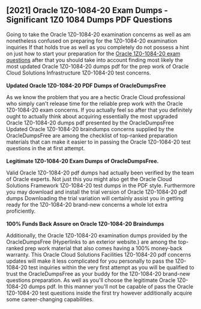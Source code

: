 <h2><strong>[2021] Oracle 1Z0-1084-20 Exam Dumps - Significant 1Z0 1084 Dumps PDF Questions</strong></h2>
<p>Going to take the Oracle 1Z0-1084-20 examination concerns as well as am nonetheless confused on preparing for the 1Z0-1084-20 examination inquiries If that holds true as well as you completely do not possess a hint on just how to start your preparation for the <a href="https://www.oracledumpsfree.com/1Z0-1084-20-exam-dumps.html">Oracle 1Z0-1084-20&nbsp;exam questions</a>&nbsp;after that you should take into account finding most likely the most updated Oracle 1Z0-1084-20 dumps pdf for the prep work of Oracle Cloud Solutions Infrastructure 1Z0-1084-20 test concerns.<br /><br /><strong>Updated Oracle 1Z0-1084-20 PDF Dumps of OracleDumpsFree</strong></p>
<p>As we know the problem that you are a hectic Oracle Cloud professional who simply can't release time for the reliable prep work with the Oracle 1Z0-1084-20 exam concerns. If you actually feel so after that you definitely ought to actually think about acquiring essentially the most upgraded Oracle 1Z0-1084-20 dumps pdf presented by the OracleDumpsFree Updated Oracle 1Z0-1084-20 braindumps concerns supplied by the OracleDumpsFree are among the checklist of top-ranked preparation materials that can make it easier to in passing the Oracle 1Z0-1084-20 test questions in the at first attempt.<br /><br /><strong>Legitimate 1Z0-1084-20 Exam Dumps of OracleDumpsFree.</strong></p>
<p>Valid Oracle 1Z0-1084-20 pdf dumps had actually been verified by the team of Oracle experts. Not just this you might also get the Oracle Cloud Solutions Framework 1Z0-1084-20 test dumps in the PDF style. Furthermore you may download and install the trial version of Oracle 1Z0-1084-20 pdf dumps Downloading the trial variation will certainly assist you in getting ready for the 1Z0-1084-20 brand-new concerns a whole lot extra proficiently.<br /><br /><strong>100% Funds Back Assure on Oracle 1Z0-1084-20 Braindumps</strong></p>
<p>Additionally, the Oracle 1Z0-1084-20 examination dumps provided by the OracleDumpsFree (Hyperlinks to an exterior website.) are among the top-ranked prep work material that also comes having a 100% money-back warranty. This Oracle Cloud Solutions Facilities 1Z0-1084-20 pdf concerns updates will make it less complicated for you personally to pass the 1Z0-1084-20 test inquiries within the very first attempt as you will be qualified to trust the OracleDumpsFree as your buddy for the 1Z0-1084-20 brand-new questions preparation. As well as you'll choose the legitimate Oracle 1Z0-1084-20 dumps pdf. In this manner you'll not be capable of pass the Oracle 1Z0-1084-20 test questions inside the first try however additionally acquire some career-changing capabilities.</p>
